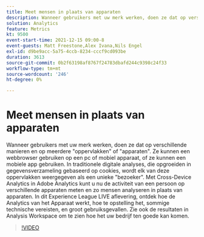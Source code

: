 ```yaml
---
title: Meet mensen in plaats van apparaten
description: Wanneer gebruikers met uw merk werken, doen ze dat op verschillende manieren en op meerdere "oppervlakken" of "apparaten". Ze kunnen een webbrowser gebruiken op een pc of mobiel apparaat, of ze kunnen een mobiele app gebruiken. In traditionele digitale analyses, die opgroeiden in gegevensverzameling gebaseerd op cookies, wordt elk van deze oppervlakken weergegeven als een unieke "bezoeker". Met Cross-Device Analytics in Adobe Analytics kunt u nu de activiteit van een persoon op verschillende apparaten meten en zo mensen analyseren in plaats van apparaten. In dit Experience League LIVE aflevering, ontdek hoe de Analytics van het Apparaat werkt, hoe te opstelling het, sommige technische vereisten, en groot gebruiksgevallen. Zie ook de resultaten in Analysis Workspace om te zien hoe het uw bedrijf ten goede kan komen.
solution: Analytics
feature: Metrics
kt: 9500
event-start-time: 2021-12-15 09:00-8
event-guests: Matt Freestone,Alex Ivana,Nils Engel
exl-id: d9be9acc-5a75-4ccb-8234-cccf9cd093be
duration: 3613
source-git-commit: 0b2f63198af8767f24783dbafd244c9398c24f33
workflow-type: tm+mt
source-wordcount: '246'
ht-degree: 0%

---
```


# Meet mensen in plaats van apparaten

Wanneer gebruikers met uw merk werken, doen ze dat op verschillende manieren en op meerdere &quot;oppervlakken&quot; of &quot;apparaten&quot;. Ze kunnen een webbrowser gebruiken op een pc of mobiel apparaat, of ze kunnen een mobiele app gebruiken. In traditionele digitale analyses, die opgroeiden in gegevensverzameling gebaseerd op cookies, wordt elk van deze oppervlakken weergegeven als een unieke &quot;bezoeker&quot;. Met Cross-Device Analytics in Adobe Analytics kunt u nu de activiteit van een persoon op verschillende apparaten meten en zo mensen analyseren in plaats van apparaten. In dit Experience League LIVE aflevering, ontdek hoe de Analytics van het Apparaat werkt, hoe te opstelling het, sommige technische vereisten, en groot gebruiksgevallen. Zie ook de resultaten in Analysis Workspace om te zien hoe het uw bedrijf ten goede kan komen.


>[!VIDEO](https://video.tv.adobe.com/v/339318/?quality=12&learn=on)


